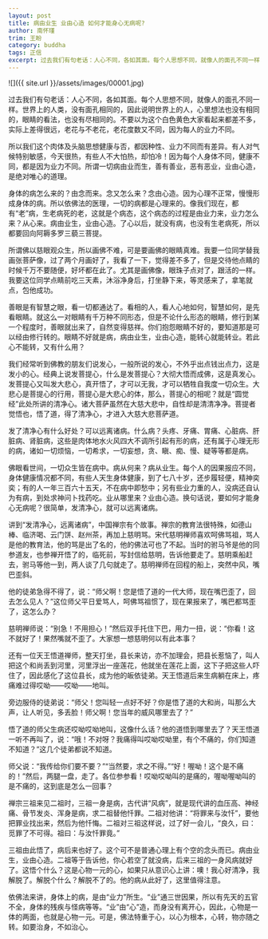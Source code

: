 ```yaml
---
layout: post
title: 病由业生 业由心造 如何才能身心无病呢?
author: 南怀瑾
trim: 王盼
category: buddha
tags: 正信
excerpt: 过去我们有句老话：人心不同，各如其面。每个人思想不同，就像人的面孔不同一样。世界上的人类，没有面孔相同的，因此说明世界上的人，心里想法也没有相同的，眼睛的看法，也没有尽相同的。不要以为这个白色黄色大家看起来都差不多，实际上差得很远，老花与不老花，老花度数又不同，因为每人的业力不同。
---
```


![]({{ site.url }}/assets/images/00001.jpg)

过去我们有句老话：人心不同，各如其面。每个人思想不同，就像人的面孔不同一样。世界上的人类，没有面孔相同的，因此说明世界上的人，心里想法也没有相同的，眼睛的看法，也没有尽相同的。不要以为这个白色黄色大家看起来都差不多，实际上差得很远，老花与不老花，老花度数又不同，因为每人的业力不同。

所以我们这个肉体及头脑思想健康与否，都因种性、业力不同而有差异。有人对气候特别敏感，今天很热，有些人不大怕热，却怕冷！因为每个人身体不同，健康不同，都是因为业力不同。所谓一切病由业而生，善有善业，恶有恶业，业由心造，是绝对唯心的道理。

身体的病怎么来的？由念而来。念又怎么来？念由心造。因为心理不正常，慢慢形成身体的病。所以依佛法的医理，一切的病都是心理来的。像我们现在，都有“老”病，生老病死的老，这就是个病态，这个病态的过程是由业力来，业力怎么来？从心来。病由业生，业由心造。了心以后，就没有病，也没有生老病死，所以都要回向阿耨多罗三藐三菩提。

所谓佛以慈眼观众生，所以画佛不难，可是要画佛的眼睛真难。我要一位同学替我画张菩萨像，过了两个月画好了，我看了一下，觉得差不多了，但是交待他点睛的时候千万不要随便，好坏都在此了。尤其是画佛像，眼珠子点对了，跟活的一样。我要这位同学点睛前吃三天素，沐浴净身后，打坐静下来，等灵感来了，拿笔就点，包他成功。

善眼是有智慧之眼，看一切都通达了。看相的人，看人心地如何，智慧如何，是先看眼睛。就这么一对眼睛有千万种不同形态，但是不论什么形态的眼睛，修行到某一个程度时，善眼就出来了，自然变得慈祥。你们抱怨眼睛不好的，要知道那是可以经由修行转的。眼睛不好就是病，病由业生，业由心造，能转心就能转业。若此心不能转，又有什么用？

我们经常听到佛教的朋友们说发心，一般所说的发心，不外乎出点钱出点力，这是发小的心。经典上说发菩提心，什么是发菩提心？大彻大悟而成佛，这是真发心。发菩提心又叫发大悲心，真开悟了，才可以无我，才可以牺牲自我度一切众生。大悲心是菩提心的行用，菩提心是大悲心的体，那么，菩提心的相呢？就是“圆觉经”此处所讲的清净心。诸大菩萨虽然在大慈大悲中，自性却是清清净净。菩提者觉悟也，悟了道，得了清净心，才进入大慈大悲菩萨道。

发了清净心有什么好处？可以远离诸病。什么病？头疼、牙痛、胃痛、心脏病、肝脏病、肾脏病，这些是肉体地水火风四大不调所引起有形的病，还有属于心理无形的病，诸如一切烦恼，一切希求，一切妄想，贪、瞋、痴、慢、疑等等都是病。

佛眼看世间，一切众生皆在病中。病从何来？病从业生。每个人的因果报应不同，身体健康情况都不同，有些人天生身体健康，到了七八十岁，还步履轻便，精神奕奕；有的人一年三百六十五天，不在病中即愁中；另有些业力重的人，没病还自认为有病，到处求神问卜找药吃。业从哪里来？业由心造。换句话说，要如何才能身心无病呢？很简单，发清净心，就可以远离诸病。

讲到“发清净心，远离诸病”，中国禅宗有个故事。禅宗的教育法很特殊，如德山棒、临济喝、云门饼、赵州茶，再加上慈明骂。宋代慈明禅师喜欢呵佛骂祖，骂人是他的教育法，他的骂是出了名的，他的佛法可也了不起。当时的驸马爷是他的同参道友，也参禅开悟了的，临死前，写封信给慈明，告诉他要走了。慈明乘船赶去，驸马等他一到，两人谈了几句就走了。慈明禅师在回程的船上，突然中风，嘴巴歪斜。

他的徒弟急得不得了，说：“师父啊！您是悟了道的一代大师，现在嘴巴歪了，回去怎么见人？”这位师父平日爱骂人，呵佛骂祖惯了，现在果报来了，嘴巴都骂歪了，这怎么办？

慈明禅师说：“别急！不用担心！”然后双手托住下巴，用力一扭，说：“你看！这不就好了！果然嘴就不歪了。大家想一想慈明何以有此本事？

还有一位天王悟道禅师，整天打坐，县长来访，亦不加理会，把县长惹恼了，叫人把这个和尚丢到河里，河里浮出一座莲花，他就坐在莲花上面，这下子把这些人吓住了，因此感化了这位县长，成为他的皈依徒弟。天王悟道后来生病躺在床上，疼痛难过得哎呦——哎呦——地叫。

旁边服侍的徒弟说：“师父！您叫轻一点好不好？你是悟了道的大和尚，叫那么大声，让人听见，多丢脸！师父啊！您当年的威风哪里去了？”

悟了道的师父生病还哎呦哎呦地叫，这像什么话？他的道悟到哪里去了？天王悟道一听不再叫了，说：“哦！不对呀？我痛得叫哎呦哎呦里，有个不痛的，你们知道不知道？”这几个徒弟都说不知道。

师父说：“我传给你们要不要？”“当然要，求之不得。”“好！喔呦！这个是不痛的！”然后，两腿一盘，走了。各位参参看！哎呦哎呦叫的是痛的，喔呦喔呦叫的是不痛的，这到底是怎么一回事？

禅宗三祖来见二祖时，三祖一身是病，古代讲“风病”，就是现代讲的血压高、神经痛、骨节发炎、浑身是病，求二祖替他忏罪。二祖对他讲：“将罪来与汝忏”，要他把罪业找出来，然后为他忏悔。二祖对三祖这样说，过了好一会儿，“良久，曰：觅罪了不可得。祖曰：与汝忏罪竟。”

三祖由此悟了，病后来也好了。这个可不是普通心理上有个空的念头而已。病由业生，业由心造。二祖等于告诉他，你心若空了就没病，后来三祖的一身风病就好了。这悟个什么？这是心物一元的心，如果只从意识心上讲：噢！我心好清净，我解脱了。解脱个什么？解脱不了的。他的病从此好了，这里值得注意。

依佛法来讲，身体上的病，是由“业力”所生。“业”通三世因果，所以有先天的五官不全，身体的残疾与怪病等等。“业”由“心”造，而身没有离开心，因此，心物是一体的两面，也就是心物一元。可是，佛法特重于心，以心为根本，心转，物亦随之转。如要治身，不如治心。
